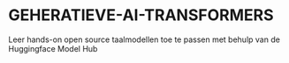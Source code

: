 # GEHERATIEVE-AI-TRANSFORMERS
Leer hands-on open source taalmodellen toe te passen met behulp van de Huggingface  Model Hub
